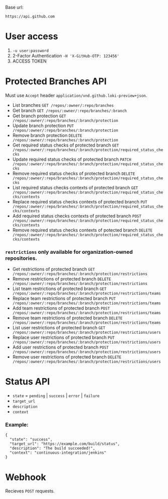 
Base url:

`https://api.github.com`


# User access
1. `-u user:password`
2. 2-Factor Authentication `-H 'X-GitHub-OTP: 123456'`
3. ACCESS TOKEN


# Protected Branches API


Must use `Accept` header `application/vnd.github.loki-preview+json`.

- List branches `GET /repos/:owner/:repo/branches`
- Get branch `GET /repos/:owner/:repo/branches/:branch`
- Get branch protection `GET
  /repos/:owner/:repo/branches/:branch/protection`
- Update branch protection `PUT
  /repos/:owner/:repo/branches/:branch/protection`
- Remove branch protection `DELETE
  /repos/:owner/:repo/branches/:branch/protection`
- Get required status checks of protected branch `GET
  /repos/:owner/:repo/branches/:branch/protection/required_status_checks`
- Update required status checks of protected branch `PATCH
  /repos/:owner/:repo/branches/:branch/protection/required_status_checks`
- Remove required status checks of protected branch `DELETE
  /repos/:owner/:repo/branches/:branch/protection/required_status_checks`
- List required status checks contexts of protected branch `GET
  /repos/:owner/:repo/branches/:branch/protection/required_status_checks/contexts`
- Replace required status checks contexts of protected branch `PUT
  /repos/:owner/:repo/branches/:branch/protection/required_status_checks/contexts`
- Add required status checks contexts of protected branch `POST
  /repos/:owner/:repo/branches/:branch/protection/required_status_checks/contexts`
- Remove required status checks contexts of potected branch `DELETE
  /repos/:owner/:repo/branches/:branch/protection/required_status_checks/contexts`

### `restrictions` only available for organization-owned repositories.

- Get restrictions of protected branch `GET
  /repos/:owner/:repo/branches/:branch/protection/restrictions`
- Remove restrictions of protected branch `DELETE
  /repos/:owner/:repo/branches/:branch/protection/restrictions
`
- List team restrictions of protected branch `GET
  /repos/:owner/:repo/branches/:branch/protection/restrictions/teams`
- Replace team restrictions of protected branch `PUT
  /repos/:owner/:repo/branches/:branch/protection/restrictions/teams`
- Add team restrictions of protected branch `POST
  /repos/:owner/:repo/branches/:branch/protection/restrictions/teams`
- Remove team restrictions of protected branch `DELETE
  /repos/:owner/:repo/branches/:branch/protection/restrictions/teams`
- List user restrictions of protected branch `GET /repos/:owner/:repo/branches/:branch/protection/restrictions/users`
- Replace user restrictions of protected branch `PUT
  /repos/:owner/:repo/branches/:branch/protection/restrictions/users`
- Add user restrictions of protected branch `POST
  /repos/:owner/:repo/branches/:branch/protection/restrictions/users`
- Remove user restrictions of protected branch `DELETE
  /repos/:owner/:repo/branches/:branch/protection/restrictions/users
`


# Status API
- `state` = `pending` | `success` | `error` | `failure`
- `target_url`
- `description`
- `context`


### Example:
```
{
  "state": "success",
  "target_url": "https://example.com/build/status",
  "description": "The build succeeded!",
  "context": "continuous-integration/jenkins"
}
```


# Webhook
Recieves `POST` requests.
